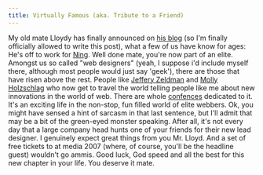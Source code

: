 ```yaml
---
title: Virtually Famous (aka. Tribute to a Friend)
---
```

My old mate Lloydy has finally announced on [his blog](http://www.lloydyweb.org/blog/2006/01/my_journey_so_far.php) (so I'm finally officially allowed to write this post), what a few of us have know for ages: He's off to work for [Ning](http://www.ning.com/). Well done mate, you're now part of an elite. Amongst us so called "web designers" (yeah, I suppose i'd include myself there, although most people would just say 'geek'), there are those that have risen above the rest. People like [Jeffery Zeldman](http://www.zeldman.com/) and [Molly Holzschlag](http://www.molly.com/) who now get to travel the world telling people like me about new innovations in the world of web. There are whole [confences](http://www.vivabit.com/atmedia2006/) dedicated to it. It's an exciting life in the non-stop, fun filled world of elite webbers. Ok, you might have sensed a hint of sarcasm in that last sentence, but I'll admit that may be a bit of the green-eyed monster speaking. After all, it's not every day that a large company head hunts one of your friends for their new lead designer. I genuinely expect great things from you Mr. Lloyd. And a set of free tickets to at media 2007 (where, of course, you'll be the headline guest) wouldn't go ammis. Good luck, God speed and all the best for this new chapter in your life. You deserve it mate.